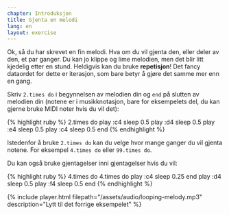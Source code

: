 ```yaml
---
chapter: Introduksjon
title: Gjenta en melodi
lang: en
layout: exercise
---
```


Ok, så du har skrevet en fin melodi. Hva om du vil gjenta den, eller deler av den, et par ganger. Du kan jo klippe og lime melodien, men det blir litt kjedelig etter en stund. Heldigvis kan du bruke **repetisjon**! Det fancy dataordet for dette er iterasjon, som bare betyr å gjøre det samme mer enn en gang.

Skriv `2.times do` i begynnelsen av melodien din og `end` på slutten av melodien din (notene er i musikknotasjon, bare for eksempelets del, du kan gjerne bruke MIDI noter hvis du vil det):

{% highlight ruby %}
2.times do
  play :c4
  sleep 0.5
  play :d4
  sleep 0.5
  play :e4
  sleep 0.5
  play :c4
  sleep 0.5
end
{% endhighlight %}

Istedenfor å bruke `2.times do` kan du velge hvor mange ganger du vil gjenta notene. For eksempel `4.times do` eller `99.times do`.

Du kan også bruke gjentagelser inni gjentagelser hvis du vil:

{% highlight ruby %}
4.times do
  4.times do
    play :c4
    sleep 0.25
  end
  play :d4
  sleep 0.5
  play :f4
  sleep 0.5
end
{% endhighlight %}

{% include player.html filepath="/assets/audio/looping-melody.mp3" description="Lytt til det forrige eksempelet" %}